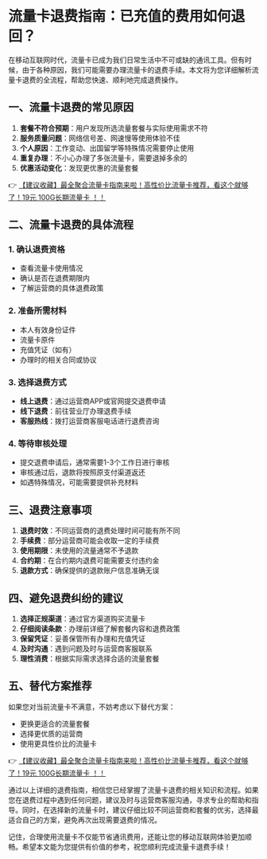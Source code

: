 # 流量卡退费指南：已充值的费用如何退回？

在移动互联网时代，流量卡已成为我们日常生活中不可或缺的通讯工具。但有时候，由于各种原因，我们可能需要办理流量卡的退费手续。本文将为您详细解析流量卡退费的全流程，帮助您快速、顺利地完成退费操作。

## 一、流量卡退费的常见原因

1. **套餐不符合预期**：用户发现所选流量套餐与实际使用需求不符
2. **服务质量问题**：网络信号差、网速慢等使用体验不佳
3. **个人原因**：工作变动、出国留学等特殊情况需要停止使用
4. **重复办理**：不小心办理了多张流量卡，需要退掉多余的
5. **优惠活动变化**：发现更优惠的流量套餐

👉 [【建议收藏】最全聚合流量卡指南来啦！高性价比流量卡推荐，看这个就够了！19元 100G长期流量卡 ！！](https://bit.ly/Liuliangka)

## 二、流量卡退费的具体流程

### 1. 确认退费资格
- 查看流量卡使用情况
- 确认是否在退费期限内
- 了解运营商的具体退费政策

### 2. 准备所需材料
- 本人有效身份证件
- 流量卡原件
- 充值凭证（如有）
- 办理时的相关合同或协议

### 3. 选择退费方式
- **线上退费**：通过运营商APP或官网提交退费申请
- **线下退费**：前往营业厅办理退费手续
- **客服热线**：拨打运营商客服电话进行退费咨询

### 4. 等待审核处理
- 提交退费申请后，通常需要1-3个工作日进行审核
- 审核通过后，退款将按照原支付渠道返还
- 如遇特殊情况，可能需要提供补充材料

## 三、退费注意事项

1. **退费时效**：不同运营商的退费处理时间可能有所不同
2. **手续费**：部分运营商可能会收取一定的手续费
3. **使用期限**：未使用的流量通常不予退款
4. **合约期**：在合约期内退费可能需要支付违约金
5. **退款方式**：确保提供的退款账户信息准确无误

## 四、避免退费纠纷的建议

1. **选择正规渠道**：通过官方渠道购买流量卡
2. **仔细阅读条款**：办理前详细了解套餐内容和退费政策
3. **保留凭证**：妥善保管所有办理和充值凭证
4. **及时沟通**：遇到问题及时与运营商客服联系
5. **理性消费**：根据实际需求选择合适的流量套餐

## 五、替代方案推荐

如果您对当前流量卡不满意，不妨考虑以下替代方案：
- 更换更适合的流量套餐
- 选择更优质的运营商
- 使用更具性价比的流量卡

👉 [【建议收藏】最全聚合流量卡指南来啦！高性价比流量卡推荐，看这个就够了！19元 100G长期流量卡 ！！](https://bit.ly/Liuliangka)

通过以上详细的退费指南，相信您已经掌握了流量卡退费的相关知识和流程。如果您在退费过程中遇到任何问题，建议及时与运营商客服沟通，寻求专业的帮助和指导。同时，在选择新的流量卡时，建议仔细比较不同运营商和套餐的优劣，选择最适合自己的方案，避免再次出现需要退费的情况。

记住，合理使用流量卡不仅能节省通讯费用，还能让您的移动互联网体验更加顺畅。希望本文能为您提供有价值的参考，祝您顺利完成流量卡退费手续！